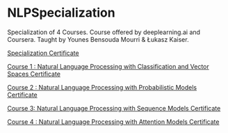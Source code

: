 # NLPSpecialization
Specialization of 4 Courses. Course offered by deeplearning.ai and Coursera. Taught by Younes Bensouda Mourri &amp; Łukasz Kaiser.

[Specialization Certificate]()

[Course 1 : Natural Language Processing with Classification and Vector Spaces Certificate](https://github.com/MBadriNarayanan/NLPSpecialization/blob/master/Course1/Course%201%20Certificate.pdf)

[Course 2 : Natural Language Processing with Probabilistic Models Certificate]()

[Course 3: Natural Language Processing with Sequence Models Certificate]()

[Course 4 : Natural Language Processing with Attention Models Certificate]()
